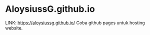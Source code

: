 # AloysiussG.github.io
LINK: https://aloysiussg.github.io/
Coba github pages untuk hosting website.
